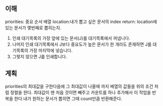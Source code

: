 ## 이해

priorities: 중요 순서 배열
location:내가 뽑고 싶은 문서의 index
return: location에 있는 문서가 몇번째로 뽑히는지.

1. 인쇄 대기목록의 가장 앞에 있는 문서(J)를 대기목록에서 꺼냅니다.
2. 나머지 인쇄 대기목록에서 J보다 중요도가 높은 문서가 한 개라도 존재하면 J를 대기목록의 가장 마지막에 넣습니다.
3. 그렇지 않으면 J를 인쇄합니다.


## 계획

priorities의 최대값을 구한다음에 그 최대값이 나올때 까지 배열의 값들을 위의 조건 처럼 정렬을 한다. 최대값이 맨 처음 것이면 빼주고 카운트를 하나 추가해서 이 작업을 반복을 한다.내가 원하는 문서가 뽑히면 그때 count만큼 반환해준다.